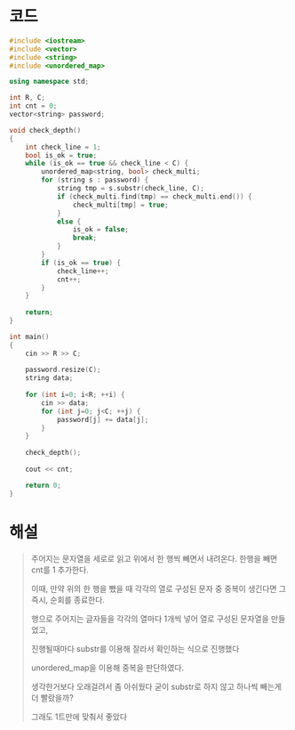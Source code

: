 # 코드

```c++
#include <iostream>
#include <vector>
#include <string>
#include <unordered_map>

using namespace std;

int R, C;
int cnt = 0;
vector<string> password;

void check_depth()
{
    int check_line = 1;
    bool is_ok = true;
    while (is_ok == true && check_line < C) {
        unordered_map<string, bool> check_multi;
        for (string s : password) {
            string tmp = s.substr(check_line, C);
            if (check_multi.find(tmp) == check_multi.end()) {
                check_multi[tmp] = true;
            }
            else {
                is_ok = false;
                break;
            }
        }
        if (is_ok == true) {
            check_line++;
            cnt++;
        }
    }
    
    return;
}

int main()
{
    cin >> R >> C;
    
    password.resize(C);
    string data;
    
    for (int i=0; i<R; ++i) {
        cin >> data;
        for (int j=0; j<C; ++j) {
            password[j] += data[j];
        }
    }
    
    check_depth();
    
    cout << cnt;

    return 0;
}

```



# 해설

> 주어지는 문자열을 세로로 읽고 위에서 한 행씩 빼면서 내려온다. 한행을 빼면 cnt를 1 추가한다.
>
> 이때, 만약 위의 한 행을 뺐을 때 각각의 열로 구성된 문자 중 중복이 생긴다면 그 즉시, 순회를 종료한다.
>
> 행으로 주어지는 글자들을 각각의 열마다 1개씩 넣어 열로 구성된 문자열을 만들었고,
>
> 진행될때마다 substr를 이용해 잘라서 확인하는 식으로 진행했다
>
> unordered_map을 이용해 중복을 판단하였다.
>
> 생각한거보다 오래걸려서 좀 아쉬웠다 굳이 substr로 하지 않고 하나씩 빼는게 더 빨랐을까?
>
> 그래도 1트만에 맞춰서 좋았다